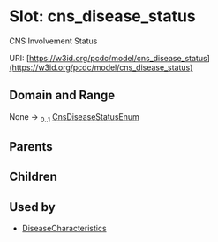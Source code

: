
# Slot: cns_disease_status


CNS Involvement Status

URI: [https://w3id.org/pcdc/model/cns_disease_status](https://w3id.org/pcdc/model/cns_disease_status)


## Domain and Range

None &#8594;  <sub>0..1</sub> [CnsDiseaseStatusEnum](CnsDiseaseStatusEnum.md)

## Parents


## Children


## Used by

 * [DiseaseCharacteristics](DiseaseCharacteristics.md)
